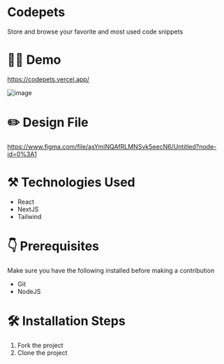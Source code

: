 # Codepets
Store and browse your favorite and most used code snippets

# 👨‍💻 Demo
https://codepets.vercel.app/

![image](https://user-images.githubusercontent.com/30394037/192660744-698a74a4-220e-4a8a-841a-cc5519ddca01.png)

# ✏️ Design File
https://www.figma.com/file/asYmiNQAfRLMNSvk5eecN6/Untitled?node-id=0%3A1

# ⚒️ Technologies Used
* React
* NextJS
* Tailwind

# 👇 Prerequisites
Make sure you have the following installed before making a contribution
* Git
* NodeJS

# 🛠️ Installation Steps
1. Fork the project
2. Clone the project

